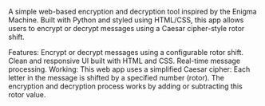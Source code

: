 A simple web-based encryption and decryption tool inspired by the Enigma Machine. Built with Python and styled using HTML/CSS, this app allows users to encrypt or decrypt messages using a Caesar cipher-style rotor shift.

Features:
Encrypt or decrypt messages using a configurable rotor shift.
Clean and responsive UI built with HTML and CSS.
Real-time message processing.
Working:
This web app uses a simplified Caesar cipher:
Each letter in the message is shifted by a specified number (rotor).
The encryption and decryption process works by adding or subtracting this rotor value.

